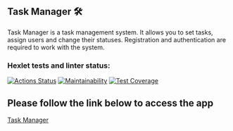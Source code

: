 ## Task Manager 🛠
Task Manager is a task management system. It allows you to set tasks, assign users and change their statuses. Registration and authentication are required to work with the system.

### Hexlet tests and linter status:
[![Actions Status](https://github.com/Amanetes/backend-project-lvl4/workflows/hexlet-check/badge.svg)](https://github.com/Amanetes/backend-project-lvl4/actions)
[![Maintainability](https://api.codeclimate.com/v1/badges/503a1731ed926629c56b/maintainability)](https://codeclimate.com/github/Amanetes/backend-project-lvl4/maintainability)
[![Test Coverage](https://api.codeclimate.com/v1/badges/503a1731ed926629c56b/test_coverage)](https://codeclimate.com/github/Amanetes/backend-project-lvl4/test_coverage)

## Please follow the link below to access the app
[Task Manager](https://amanetes-task-manager.herokuapp.com "You Like Huey Lewis And The News?")
